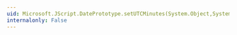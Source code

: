 ```yaml
---
uid: Microsoft.JScript.DatePrototype.setUTCMinutes(System.Object,System.Double,System.Object,System.Object)
internalonly: False
---
```

